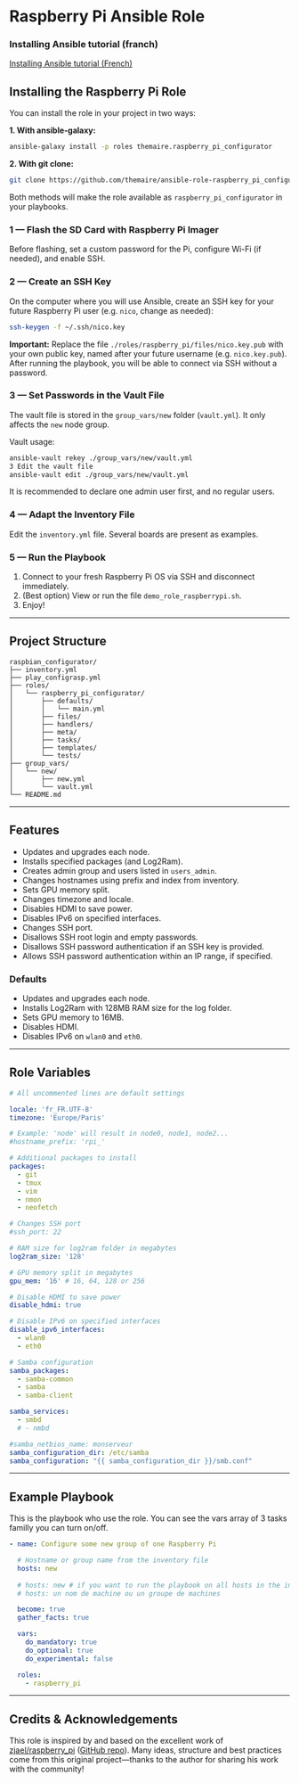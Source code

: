 
# Raspberry Pi Ansible Role

### Installing Ansible tutorial (franch)
[Installing Ansible tutorial (French)](https://blog.stephane-robert.info/docs/infra-as-code/gestion-de-configuration/ansible/)


## Installing the Raspberry Pi Role

You can install the role in your project in two ways:

**1. With ansible-galaxy:**

```bash
ansible-galaxy install -p roles themaire.raspberry_pi_configurator
```

**2. With git clone:**

```bash
git clone https://github.com/themaire/ansible-role-raspberry_pi_configurator.git roles/raspberry_pi_configurator
```

Both methods will make the role available as `raspberry_pi_configurator` in your playbooks.

### 1 — Flash the SD Card with Raspberry Pi Imager

Before flashing, set a custom password for the Pi, configure Wi-Fi (if needed), and enable SSH.

### 2 — Create an SSH Key

On the computer where you will use Ansible, create an SSH key for your future Raspberry Pi user (e.g. `nico`, change as needed):

```bash
ssh-keygen -f ~/.ssh/nico.key
```

**Important:** Replace the file `./roles/raspberry_pi/files/nico.key.pub` with your own public key, named after your future username (e.g. `nico.key.pub`).
After running the playbook, you will be able to connect via SSH without a password.

### 3 — Set Passwords in the Vault File

The vault file is stored in the `group_vars/new` folder (`vault.yml`). It only affects the `new` node group.

Vault usage:

```bash
ansible-vault rekey ./group_vars/new/vault.yml
3 Edit the vault file
ansible-vault edit ./group_vars/new/vault.yml
```

It is recommended to declare one admin user first, and no regular users.

### 4 — Adapt the Inventory File

Edit the `inventory.yml` file. Several boards are present as examples.

### 5 — Run the Playbook

1. Connect to your fresh Raspberry Pi OS via SSH and disconnect immediately.
2. (Best option) View or run the file `demo_role_raspberrypi.sh`.
3. Enjoy!

---

## Project Structure

```
raspbian_configurator/
├── inventory.yml
├── play_configrasp.yml
├── roles/
│   └── raspberry_pi_configurator/
│       ├── defaults/
│       │   └── main.yml
│       ├── files/
│       ├── handlers/
│       ├── meta/
│       ├── tasks/
│       ├── templates/
│       └── tests/
├── group_vars/
│   └── new/
│       ├── new.yml
│       └── vault.yml
└── README.md
```

---

## Features

- Updates and upgrades each node.
- Installs specified packages (and Log2Ram).
- Creates admin group and users listed in `users_admin`.
- Changes hostnames using prefix and index from inventory.
- Sets GPU memory split.
- Changes timezone and locale.
- Disables HDMI to save power.
- Disables IPv6 on specified interfaces.
- Changes SSH port.
- Disallows SSH root login and empty passwords.
- Disallows SSH password authentication if an SSH key is provided.
- Allows SSH password authentication within an IP range, if specified.

### Defaults

- Updates and upgrades each node.
- Installs Log2Ram with 128MB RAM size for the log folder.
- Sets GPU memory to 16MB.
- Disables HDMI.
- Disables IPv6 on `wlan0` and `eth0`.

---

## Role Variables

```yaml
# All uncommented lines are default settings

locale: 'fr_FR.UTF-8'
timezone: 'Europe/Paris'

# Example: 'node' will result in node0, node1, node2...
#hostname_prefix: 'rpi_'

# Additional packages to install
packages:
  - git
  - tmux
  - vim
  - nmon
  - neofetch

# Changes SSH port
#ssh_port: 22

# RAM size for log2ram folder in megabytes
log2ram_size: '128'

# GPU memory split in megabytes
gpu_mem: '16' # 16, 64, 128 or 256

# Disable HDMI to save power
disable_hdmi: true

# Disable IPv6 on specified interfaces
disable_ipv6_interfaces:
  - wlan0
  - eth0

# Samba configuration
samba_packages:
  - samba-common
  - samba
  - samba-client

samba_services:
  - smbd
  # - nmbd

#samba_netbios_name: monserveur
samba_configuration_dir: /etc/samba
samba_configuration: "{{ samba_configuration_dir }}/smb.conf"
```

---

## Example Playbook

This is the playbook who use the role. You can see the vars array of 3 tasks familly you can turn on/off.

```yaml
- name: Configure some new group of one Raspberry Pi

  # Hostname or group name from the inventory file
  hosts: new
  
  # hosts: new # if you want to run the playbook on all hosts in the inventory, use 'all' instead of 'new'
  # hosts: un nom de machine ou un groupe de machines

  become: true
  gather_facts: true

  vars:
    do_mandatory: true
    do_optional: true
    do_experimental: false

  roles:
    - raspberry_pi
```

---


## Credits & Acknowledgements

This role is inspired by and based on the excellent work of [zjael/raspberry_pi](https://galaxy.ansible.com/zjael/raspberry_pi) ([GitHub repo](https://github.com/zjael/raspberry_pi)).
Many ideas, structure and best practices come from this original project—thanks to the author for sharing his work with the community!
